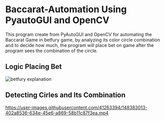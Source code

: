 # Baccarat-Automation Using PyautoGUI and OpenCV

This program create from PyAutoGUI and OpenCV for automating the Baccarat Game in betfury game, by analyzing its color circle combination and to decide how much,
the program will place bet on game after the program sees the combination of the circle.

## Logic Placing Bet
![betfury explanation](https://user-images.githubusercontent.com/41263394/148381956-e60f688a-6c8e-4fb0-b389-0dea78b016da.png)

## Detecting Cirles and Its Combination
https://user-images.githubusercontent.com/41263394/148383013-402a8536-634e-45e6-a869-58b11c87f3ea.mp4


